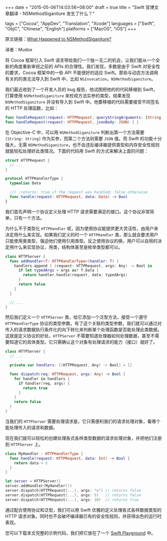 +++
date = "2015-05-06T14:03:56+08:00"
draft = true
title = "Swift 官博文章翻译 - NSMethodSiganiture 发生了什么？"

tags      = ["Cocoa", "AppDev", "Translation", "Xcode"]
languages = ["Swift", "ObjC", "Chinese", "English"]
platforms = ["MacOS", "iOS"]
+++

原文链接：[What Happened to NSMethodSiganiture?](https://developer.apple.com/swift/blog/?id=19)

译者：Mudox

将 Cocoa 框架引入 Swift 语言带给我们一个独一无二的机会，让我们能从一个全新的角度重新审视之前的 APIs 的合理性。我们发现，多数是由于 Swift 对安全性的要求，Cocoa 框架中的一些 API 不能很好的适应 Swift。那些与动态方法调用有关的的类无法导入到 Swift 中，比如 `NSInvocation`，`NSMethodSiganiture`。
<!--more-->

我们最近收到了一个开发人员的 bug 报告，他试图把他的的代码移植到 Swift，打算使用 `NSMethodSiganiture` 来检视方法实参的类型，结果发现 `NSMethodSiganiture` 并没有导入到 Swift 中。他要移植的代码需要接受不同签名的 HTTP 处理函数，比如：

```swift
func handleRequest(request: HTTPRequest, queryStringArguments: [String: String]) { }
func handleRequest(request: HTTPRequest, jsonBody: JSON) { }
```

在 Objective-C 中，可以用 `NSMethodSiganiture` 判断出第一个方法需要 `[String: String]` 作为实参，而第二个方法则需要 `JSON` 值。而 Swift 的功能十分强大，无需 `NSMethodSiganiture`，也不会违反编译器提供类型和内存安全性规则就能轻松处理好此类情况。下面的代码用 Swift 的方式来解决上面的问题：

```swift
struct HTTPRequest {
  // ...
}

protocol HTTPHandlerType {
  typealias Data

  /// :returns: true if the request was handled; false otherwise
  func handle(request: HTTPRequest, data: Data) -> Bool
}
```

我们首先声明一个协议定义处理 HTTP 请求需要满足的接口。这个协议非常简单，只有一个方法。

为什么不子类型化 `HTTPHandler` 呢，因为使用协议能提供更大灵活性，由用户来决定用什么来实现。如果我们定义的时一个 `HTTPHandler` 类，那么就会要求用户只能使用类类型，强迫他们使用引用类型。反之使用协议的换，用户可以自用的决定用什么来实现协议，用类，结构体甚至是枚举类型都可以。

```swift
class HTTPServer {
  func addHandler<T: HTTPHandlerType>(handler: T) {
    handlers.append { (request: HTTPRequest, args: Any) -> Bool in
      if let typedArgs = args as? T.Data {
        return handler.handle(request, data: typedArgs)
      }
      return false
    }
  }

  // ...
}
```

然后我们定义一个 `HTTPServer` 类，给它添加一个泛型方法，接受一个遵守 `HTTPHandlerType` 协议的类型参数。有了这个关联的类型参数，我们就可以通过对传入的请求数据执行条件化的向下转化来判断某个处理函数是否能处理此类数据。这就是定义协议的好处，`HTTPServer` 不需要知道处理器如何处理数据，甚至不需要知道它的具体类型。它只需确认这个对象有处理请求的能力（接口）就好了。

```swift
class HTTPServer {
  // ...

  private var handlers: [(HTTPRequest, Any) -> Bool] = []

  func dispatch(req: HTTPRequest, args: Any) -> Bool {
    for handler in handlers {
      if handler(req, args) {
        return true
      }
    }
    return false
  }
}
```

当我们的 `HTTPServer` 需要处理请求是，它只需便利我们的请求处理对象，看哪个能处理传入的请求和数据。

现在我们就可以轻松的创建处理各式各样类型数据的请求处理对象，并把他们注册到 `HTTPServer` 上。


```swift
class MyHandler : HTTPHandlerType {
  func handle(request: HTTPRequest, data: Int) -> Bool {
    return data > 5
  }
}

let server = HTTPServer()
server.addHandler(MyHandler())
server.dispatch(HTTPRequest(...), args: "x") // returns false
server.dispatch(HTTPRequest(...), args: 5)   // returns false
server.dispatch(HTTPRequest(...), args: 10)  // returns true
```

通过配合使用协议和泛型，我们可以用 Swift 优雅的定义处理各式各样数据类型的 HTTP 请求对象。同时也不会破坏编译器已有的安全性规则，并获得出色的运行时表现。

您可以下载本文完整的示例代码，我们把它放在了一个 [Swift Playground](https://developer.apple.com/swift/blog/downloads/Request.zip) 中。
